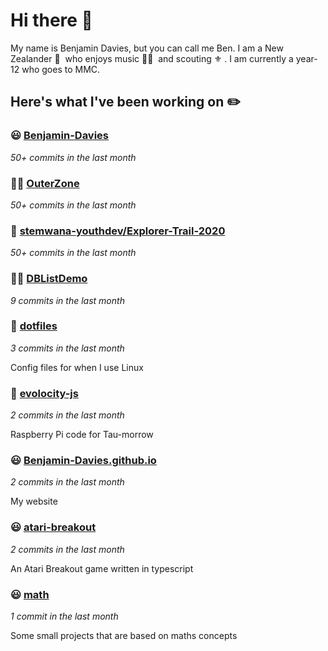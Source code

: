 # Hi there 👋

My name is Benjamin Davies, but you can call me Ben. I am a New Zealander 🥝 &nbsp;who enjoys music 🎸🎷 &nbsp;and scouting ⚜️ . I am currently a year-12 who goes to MMC.

## Here's what I've been working on ✏️


### 😃 [Benjamin-Davies](https://github.com/Benjamin-Davies/Benjamin-Davies)

*50+ commits in the last month*




### 🧑‍🎓 [OuterZone](https://github.com/Benjamin-Davies/OuterZone)

*50+ commits in the last month*




### 👥 [stemwana-youthdev/Explorer-Trail-2020](https://github.com/stemwana-youthdev/Explorer-Trail-2020)

*50+ commits in the last month*




### 🧑‍🎓 [DBListDemo](https://github.com/Benjamin-Davies/DBListDemo)

*9 commits in the last month*




### 🐧 [dotfiles](https://github.com/Benjamin-Davies/dotfiles)

*3 commits in the last month*

Config files for when I use Linux


### 🚗 [evolocity-js](https://github.com/Benjamin-Davies/evolocity-js)

*2 commits in the last month*

Raspberry Pi code for Tau-morrow


### 😃 [Benjamin-Davies.github.io](https://Benjamin-Davies.github.io/)

*2 commits in the last month*

My website


### 😃 [atari-breakout](https://github.com/Benjamin-Davies/atari-breakout)

*2 commits in the last month*

An Atari Breakout game written in typescript


### 😃 [math](https://benjamin-davies.github.io/math/)

*1 commit in the last month*

Some small projects that are based on maths concepts

